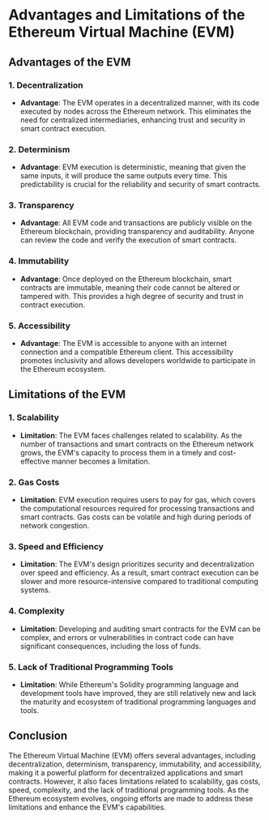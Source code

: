 # Advantages and Limitations of the Ethereum Virtual Machine (EVM)

## Advantages of the EVM

### 1. Decentralization

- **Advantage**: The EVM operates in a decentralized manner, with its code executed by nodes across the Ethereum network. This eliminates the need for centralized intermediaries, enhancing trust and security in smart contract execution.

### 2. Determinism

- **Advantage**: EVM execution is deterministic, meaning that given the same inputs, it will produce the same outputs every time. This predictability is crucial for the reliability and security of smart contracts.

### 3. Transparency

- **Advantage**: All EVM code and transactions are publicly visible on the Ethereum blockchain, providing transparency and auditability. Anyone can review the code and verify the execution of smart contracts.

### 4. Immutability

- **Advantage**: Once deployed on the Ethereum blockchain, smart contracts are immutable, meaning their code cannot be altered or tampered with. This provides a high degree of security and trust in contract execution.

### 5. Accessibility

- **Advantage**: The EVM is accessible to anyone with an internet connection and a compatible Ethereum client. This accessibility promotes inclusivity and allows developers worldwide to participate in the Ethereum ecosystem.

## Limitations of the EVM

### 1. Scalability

- **Limitation**: The EVM faces challenges related to scalability. As the number of transactions and smart contracts on the Ethereum network grows, the EVM's capacity to process them in a timely and cost-effective manner becomes a limitation.

### 2. Gas Costs

- **Limitation**: EVM execution requires users to pay for gas, which covers the computational resources required for processing transactions and smart contracts. Gas costs can be volatile and high during periods of network congestion.

### 3. Speed and Efficiency

- **Limitation**: The EVM's design prioritizes security and decentralization over speed and efficiency. As a result, smart contract execution can be slower and more resource-intensive compared to traditional computing systems.

### 4. Complexity

- **Limitation**: Developing and auditing smart contracts for the EVM can be complex, and errors or vulnerabilities in contract code can have significant consequences, including the loss of funds.

### 5. Lack of Traditional Programming Tools

- **Limitation**: While Ethereum's Solidity programming language and development tools have improved, they are still relatively new and lack the maturity and ecosystem of traditional programming languages and tools.

## Conclusion

The Ethereum Virtual Machine (EVM) offers several advantages, including decentralization, determinism, transparency, immutability, and accessibility, making it a powerful platform for decentralized applications and smart contracts. However, it also faces limitations related to scalability, gas costs, speed, complexity, and the lack of traditional programming tools. As the Ethereum ecosystem evolves, ongoing efforts are made to address these limitations and enhance the EVM's capabilities.
